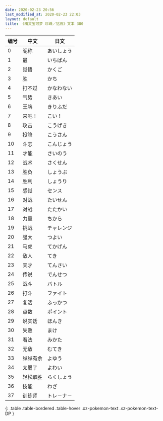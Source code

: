 ```yaml
---
date: 2020-02-23 20:56
last_modified_at: 2020-02-23 22:03
layout: default
title: 《精灵宝可梦 珍珠／钻石》文本 380
---
```

| 编号 | 中文 | 日文 |
| ---- | ---- | ---- |
| 0 | 昵称 | あいしょう |
| 1 | 最 | いちばん |
| 2 | 觉悟 | かくご |
| 3 | 胜 | かち |
| 4 | 打不过 | かなわない |
| 5 | 气势 | きあい |
| 6 | 王牌 | きりふだ |
| 7 | 来吧！ | こい！ |
| 8 | 攻击 | こうげき |
| 9 | 投降 | こうさん |
| 10 | 斗志 | こんじょう |
| 11 | 才能 | さいのう |
| 12 | 战术 | さくせん |
| 13 | 胜负 | しょうぶ |
| 14 | 胜利 | しょうり |
| 15 | 感觉 | センス |
| 16 | 对战 | たいせん |
| 17 | 对战 | たたかい |
| 18 | 力量 | ちから |
| 19 | 挑战 | チャレンジ |
| 20 | 强大 | つよい |
| 21 | 马虎 | てかげん |
| 22 | 敌人 | てき |
| 23 | 天才 | てんさい |
| 24 | 传说 | でんせつ |
| 25 | 战斗 | バトル |
| 26 | 打斗 | ファイト |
| 27 | 复活 | ふっかつ |
| 28 | 点数 | ポイント |
| 29 | 说实话 | ほんき |
| 30 | 失败 | まけ |
| 31 | 看法 | みかた |
| 32 | 无敌 | むてき |
| 33 | 绰绰有余 | よゆう |
| 34 | 太弱了 | よわい |
| 35 | 轻松取胜 | らくしょう |
| 36 | 技能 | わざ |
| 37 | 训练师 | トレ－ナ－ |
{: .table .table-bordered .table-hover .xz-pokemon-text .xz-pokemon-text-DP }